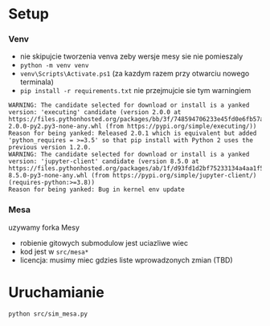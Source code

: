 # Setup
### Venv
- nie skipujcie tworzenia venva zeby wersje mesy sie nie pomieszaly
- `python -m venv venv`
- `venv\Scripts\Activate.ps1` (za kazdym razem przy otwarciu nowego terminala)
- `pip install -r requirements.txt`
nie przejmujcie sie tym warningiem
```
WARNING: The candidate selected for download or install is a yanked version: 'executing' candidate (version 2.0.0 at https://files.pythonhosted.org/packages/bb/3f/748594706233e45fd0e6fb57a2fbfe572485009c52b19919d161a0ae5d52/executing-2.0.0-py2.py3-none-any.whl (from https://pypi.org/simple/executing/))
Reason for being yanked: Released 2.0.1 which is equivalent but added 'python_requires = >=3.5' so that pip install with Python 2 uses the previous version 1.2.0.
WARNING: The candidate selected for download or install is a yanked version: 'jupyter-client' candidate (version 8.5.0 at https://files.pythonhosted.org/packages/ab/1f/d93fd1d2bf75233134a4aa1f56186b3c1975932fbfb58322e8de2906ea3d/jupyter_client-8.5.0-py3-none-any.whl (from https://pypi.org/simple/jupyter-client/) (requires-python:>=3.8))
Reason for being yanked: Bug in kernel env update
```
### Mesa
uzywamy forka Mesy
- robienie gitowych submodulow jest uciazliwe wiec
- kod jest w `src/mesa*`
- licencja: musimy miec gdzies liste wprowadzonych zmian (TBD)

# Uruchamianie
`python src/sim_mesa.py`